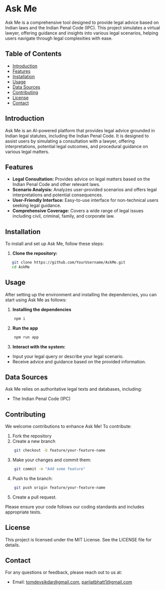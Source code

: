 # Ask Me
Ask Me is a comprehensive tool designed to provide legal advice based on Indian laws and the Indian Penal Code (IPC). This project simulates a virtual lawyer, offering guidance and insights into various legal scenarios, helping users navigate through legal complexities with ease.

## Table of Contents

- [Introduction](#introduction)
- [Features](#features)
- [Installation](#installation)
- [Usage](#usage)
- [Data Sources](#data-sources)
- [Contributing](#contributing)
- [License](#license)
- [Contact](#contact)

## Introduction 
Ask Me is an AI-powered platform that provides legal advice grounded in Indian legal statutes, including the Indian Penal Code. It is designed to assist users by simulating a consultation with a lawyer, offering interpretations, potential legal outcomes, and procedural guidance on various legal matters.

## Features

- **Legal Consultation:** Provides advice on legal matters based on the Indian Penal Code and other relevant laws.
- **Scenario Analysis:** Analyzes user-provided scenarios and offers legal interpretations and potential consequences.
- **User-Friendly Interface:** Easy-to-use interface for non-technical users seeking legal guidance.
- **Comprehensive Coverage:** Covers a wide range of legal issues including civil, criminal, family, and corporate law.

## Installation

To install and set up Ask Me, follow these steps:

1. **Clone the repository:**
```bash
   git clone https://github.com/YourUsername/AskMe.git
   cd AskMe
```

## Usage
After setting up the environment and installing the dependencies, you can start using Ask Me as follows:

1. **Installing the dependencies**
```bash 
    npm i
```
2. **Run the app**
```bash
    npm run app
```

3. **Interact with the system:**

  * Input your legal query or describe your legal scenario.
  * Receive advice and guidance based on the provided information.

## Data Sources

Ask Me relies on authoritative legal texts and databases, including:
  
  * The Indian Penal Code (IPC)

## Contributing

We welcome contributions to enhance Ask Me! To contribute:

1. Fork the repository
2. Create a new branch

```bash
    git checkout -b feature/your-feature-name
```

3. Make your changes and commit them:

```bash
    git commit -m "Add some feature"
```

4. Push to the branch:

```bash 
    git push origin feature/your-feature-name
```

5. Create a pull request.

Please ensure your code follows our coding standards and includes appropriate tests.

## License

This project is licensed under the MIT License. See the LICENSE file for details.

## Contact 

For any questions or feedback, please reach out to us at:

  * Email: tomdevsikdar@gmail.com, parijatbhatt1@gmail.com

